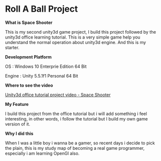 # Roll A Ball Project

__What is Space Shooter__

This is my second unity3d game project, I build this project followed by the unity3d office learning tutorial.
This is a very simple game help you understand the normal operation about unity3d engine. And this is my starter.

__Development Platform__

OS : Windows 10 Enterprie Edition 64 Bit

Engine : Unity 5.5.1f1 Personal 64 Bit 

__Where to see the video__

[Unity3d office tutorial project video - Space Shooter](https://unity3d.com/learn/tutorials/projects/space-shooter/setting-up-the-project?playlist=17147)

__My Feature__

I build this project from the office tutorial but i will add something i feel interesting, in other words, i follow the 
tutorial but I build my own game version of it.

__Why I did this__

When I was a little boy i wanna be a gamer, so recent days i decide to pick the plain, this is my study map of
becoming a real game programmer, especially i am learning OpenGl also.